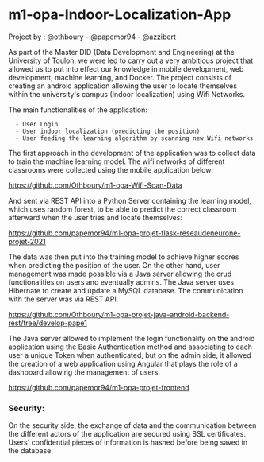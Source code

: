 # m1-opa-Indoor-Localization-App

Project by : @othboury - @papemor94 - @azzibert

As part of the Master DID (Data Development and Engineering) at the University of Toulon, we were led to carry out a very ambitious project that allowed us to put into effect our knowledge in mobile development, web development, machine learning, and Docker. The project consists of creating an android application allowing the user to locate themselves within the university's campus (Indoor localization) using Wifi Networks.

The main functionalities of the application:

      - User Login
      - User indoor localization (predicting the position)
      - User feeding the learning algorithm by scanning new Wifi networks 

The first approach in the development of the application was to collect data to train the machine learning model. The wifi networks of different classrooms were collected
using the mobile application below:

https://github.com/Othboury/m1-opa-Wifi-Scan-Data

And sent via REST API into a Python Server containing the learning model, which uses random forest, to be able to predict the correct classroom afterward when the user tries and locate themselves:

https://github.com/papemor94/m1-opa-projet-flask-reseaudeneurone-projet-2021

The data was then put into the training model to achieve higher scores when predicting the position of the user. On the other hand, user management was made possible via a Java server allowing the crud functionalities on users and eventually admins. The Java server uses Hibernate to create and update a MySQL database. The communication with the server was via REST API.

https://github.com/Othboury/m1-opa-projet-java-android-backend-rest/tree/develop-pape1

The Java server allowed to implement the login functionality on the android application using the Basic Authentication method and associating to each user a unique Token when 
authenticated, but on the admin side, it allowed the creation of a web application using Angular that plays the role of a dashboard allowing the management of users.

https://github.com/papemor94/m1-opa-projet-frontend

<h3>Security:</h3>

On the security side, the exchange of data and the communication between the different actors of the application are secured using SSL certificates. Users' confidential pieces of information is hashed before being saved in the database.

